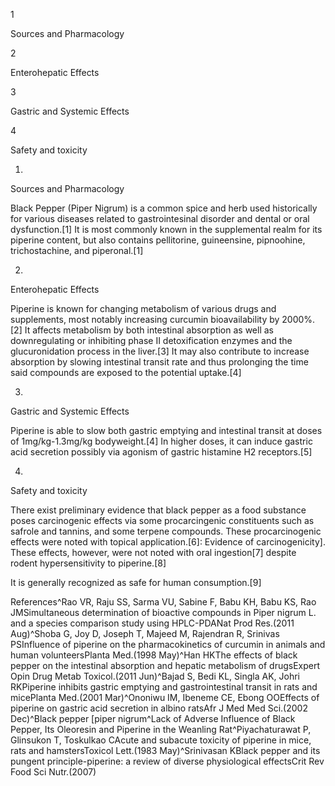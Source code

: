 1

Sources and Pharmacology

2

Enterohepatic Effects

3

Gastric and Systemic Effects

4

Safety and toxicity

1.

Sources and Pharmacology

Black Pepper (Piper Nigrum) is a common spice and herb used historically for various diseases related to gastrointesinal disorder and dental or oral dysfunction.[1] It is most commonly known in the supplemental realm for its piperine content, but also contains pellitorine, guineensine, pipnoohine, trichostachine, and piperonal.[1]

2.

Enterohepatic Effects

Piperine is known for changing metabolism of various drugs and supplements, most notably increasing curcumin bioavailability by 2000%.[2] It affects metabolism by both intestinal absorption as well as downregulating or inhibiting phase II detoxification enzymes and the glucuronidation process in the liver.[3] It may also contribute to increase absorption by slowing intestinal transit rate and thus prolonging the time said compounds are exposed to the potential uptake.[4]

3.

Gastric and Systemic Effects

Piperine is able to slow both gastric emptying and intestinal transit at doses of 1mg/kg-1.3mg/kg bodyweight.[4] In higher doses, it can induce gastric acid secretion possibly via agonism of gastric histamine H2 receptors.[5]

4.

Safety and toxicity

There exist preliminary evidence that black pepper as a food substance poses carcinogenic effects via some procarcingenic constituents such as safrole and tannins, and some terpene compounds. These procarcinogenic effects were noted with topical application.[6]: Evidence of carcinogenicity]. These effects, however, were not noted with oral ingestion[7] despite rodent hypersensitivity to piperine.[8]

It is generally recognized as safe for human consumption.[9]

References^Rao VR, Raju SS, Sarma VU, Sabine F, Babu KH, Babu KS, Rao JMSimultaneous determination of bioactive compounds in Piper nigrum L. and a species comparison study using HPLC-PDANat Prod Res.(2011 Aug)^Shoba G, Joy D, Joseph T, Majeed M, Rajendran R, Srinivas PSInfluence of piperine on the pharmacokinetics of curcumin in animals and human volunteersPlanta Med.(1998 May)^Han HKThe effects of black pepper on the intestinal absorption and hepatic metabolism of drugsExpert Opin Drug Metab Toxicol.(2011 Jun)^Bajad S, Bedi KL, Singla AK, Johri RKPiperine inhibits gastric emptying and gastrointestinal transit in rats and micePlanta Med.(2001 Mar)^Ononiwu IM, Ibeneme CE, Ebong OOEffects of piperine on gastric acid secretion in albino ratsAfr J Med Med Sci.(2002 Dec)^Black pepper [piper nigrum^Lack of Adverse Influence of Black Pepper, Its Oleoresin and Piperine in the Weanling Rat^Piyachaturawat P, Glinsukon T, Toskulkao CAcute and subacute toxicity of piperine in mice, rats and hamstersToxicol Lett.(1983 May)^Srinivasan KBlack pepper and its pungent principle-piperine: a review of diverse physiological effectsCrit Rev Food Sci Nutr.(2007)